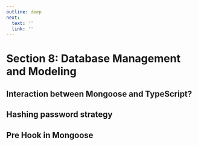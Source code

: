 ```yaml
---
outline: deep
next:
  text: ''
  link: ''
---
```


# Section 8: Database Management and Modeling

## Interaction between Mongoose and TypeScript?

## Hashing password strategy

## Pre Hook in Mongoose

